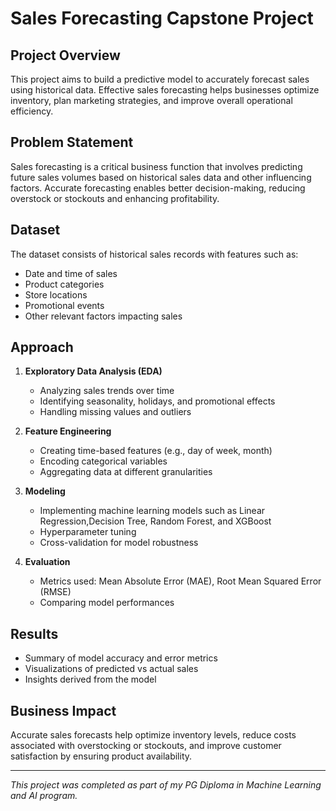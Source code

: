 # Sales Forecasting Capstone Project

## Project Overview
This project aims to build a predictive model to accurately forecast sales using historical data. Effective sales forecasting helps businesses optimize inventory, plan marketing strategies, and improve overall operational efficiency.

## Problem Statement
Sales forecasting is a critical business function that involves predicting future sales volumes based on historical sales data and other influencing factors. Accurate forecasting enables better decision-making, reducing overstock or stockouts and enhancing profitability.

## Dataset
The dataset consists of historical sales records with features such as:
- Date and time of sales  
- Product categories  
- Store locations  
- Promotional events  
- Other relevant factors impacting sales

## Approach
1. **Exploratory Data Analysis (EDA)**  
   - Analyzing sales trends over time  
   - Identifying seasonality, holidays, and promotional effects  
   - Handling missing values and outliers  

2. **Feature Engineering**  
   - Creating time-based features (e.g., day of week, month)  
   - Encoding categorical variables  
   - Aggregating data at different granularities  

3. **Modeling**  
   - Implementing machine learning models such as Linear Regression,Decision Tree, Random Forest, and XGBoost  
   - Hyperparameter tuning  
   - Cross-validation for model robustness  

4. **Evaluation**  
   - Metrics used: Mean Absolute Error (MAE), Root Mean Squared Error (RMSE)  
   - Comparing model performances  

## Results
- Summary of model accuracy and error metrics  
- Visualizations of predicted vs actual sales  
- Insights derived from the model  

## Business Impact
Accurate sales forecasts help optimize inventory levels, reduce costs associated with overstocking or stockouts, and improve customer satisfaction by ensuring product availability.

---

*This project was completed as part of my PG Diploma in Machine Learning and AI program.*
  
